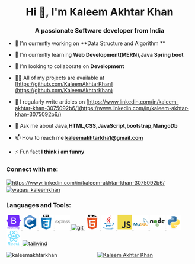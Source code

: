 <h1 align="center">Hi 👋, I'm Kaleem Akhtar Khan</h1>
<h3 align="center">A passionate Software developer from India</h3>

- 🔭 I’m currently working on **Data Structure and Algorithm **

- 🌱 I’m currently learning **Web Development(MERN),Java Spring boot**

- 👯 I’m looking to collaborate on **Development**

- 👨‍💻 All of my projects are available at [https://github.com/KaleemAkhtarKhan](https://github.com/KaleemAkhtarKhan)

- 📝 I regularly write articles on [https://www.linkedin.com/in/kaleem-akhtar-khan-3075092b6/](https://www.linkedin.com/in/kaleem-akhtar-khan-3075092b6/)

- 💬 Ask me about **Java,HTML,CSS,JavaScript,bootstrap,MangoDb**

- 📫 How to reach me **kaleemakhtarkha1@gmail.com**

- ⚡ Fun fact **I think i am funny**

<h3 align="left">Connect with me:</h3>
<p align="left">
<a href="https://linkedin.com/in/kaleem-akhtar-khan-3075092b6/" target="blank"><img align="center" src="https://raw.githubusercontent.com/rahuldkjain/github-profile-readme-generator/master/src/images/icons/Social/linked-in-alt.svg" alt="https://www.linkedin.com/in/kaleem-akhtar-khan-3075092b6/" height="30" width="40" /></a>
<a href="https://instagram.com/waqas_kaleemkhan" target="blank"><img align="center" src="https://raw.githubusercontent.com/rahuldkjain/github-profile-readme-generator/master/src/images/icons/Social/instagram.svg" alt="waqas_kaleemkhan" height="30" width="40" /></a>
</p>

<h3 align="left">Languages and Tools:</h3>
<p align="left"> <a href="https://getbootstrap.com" target="_blank" rel="noreferrer"> <img src="https://raw.githubusercontent.com/devicons/devicon/master/icons/bootstrap/bootstrap-plain-wordmark.svg" alt="bootstrap" width="40" height="40"/> </a> <a href="https://www.cprogramming.com/" target="_blank" rel="noreferrer"> <img src="https://raw.githubusercontent.com/devicons/devicon/master/icons/c/c-original.svg" alt="c" width="40" height="40"/> </a> <a href="https://www.w3schools.com/css/" target="_blank" rel="noreferrer"> <img src="https://raw.githubusercontent.com/devicons/devicon/master/icons/css3/css3-original-wordmark.svg" alt="css3" width="40" height="40"/> </a> <a href="https://expressjs.com" target="_blank" rel="noreferrer"> <img src="https://raw.githubusercontent.com/devicons/devicon/master/icons/express/express-original-wordmark.svg" alt="express" width="40" height="40"/> </a> <a href="https://git-scm.com/" target="_blank" rel="noreferrer"> <img src="https://www.vectorlogo.zone/logos/git-scm/git-scm-icon.svg" alt="git" width="40" height="40"/> </a> <a href="https://www.w3.org/html/" target="_blank" rel="noreferrer"> <img src="https://raw.githubusercontent.com/devicons/devicon/master/icons/html5/html5-original-wordmark.svg" alt="html5" width="40" height="40"/> </a> <a href="https://www.java.com" target="_blank" rel="noreferrer"> <img src="https://raw.githubusercontent.com/devicons/devicon/master/icons/java/java-original.svg" alt="java" width="40" height="40"/> </a> <a href="https://developer.mozilla.org/en-US/docs/Web/JavaScript" target="_blank" rel="noreferrer"> <img src="https://raw.githubusercontent.com/devicons/devicon/master/icons/javascript/javascript-original.svg" alt="javascript" width="40" height="40"/> </a> <a href="https://www.mysql.com/" target="_blank" rel="noreferrer"> <img src="https://raw.githubusercontent.com/devicons/devicon/master/icons/mysql/mysql-original-wordmark.svg" alt="mysql" width="40" height="40"/> </a> <a href="https://nodejs.org" target="_blank" rel="noreferrer"> <img src="https://raw.githubusercontent.com/devicons/devicon/master/icons/nodejs/nodejs-original-wordmark.svg" alt="nodejs" width="40" height="40"/> </a> <a href="https://www.python.org" target="_blank" rel="noreferrer"> <img src="https://raw.githubusercontent.com/devicons/devicon/master/icons/python/python-original.svg" alt="python" width="40" height="40"/> </a> <a href="https://reactjs.org/" target="_blank" rel="noreferrer"> <img src="https://raw.githubusercontent.com/devicons/devicon/master/icons/react/react-original-wordmark.svg" alt="react" width="40" height="40"/> </a> <a href="https://tailwindcss.com/" target="_blank" rel="noreferrer"> <img src="https://www.vectorlogo.zone/logos/tailwindcss/tailwindcss-icon.svg" alt="tailwind" width="40" height="40"/> </a> </p>

<p><img align="left" src="https://github-readme-stats.vercel.app/api/top-langs?username=kaleemakhtarkhan&show_icons=true&locale=en&layout=compact" alt="kaleemakhtarkhan" /></p>
<!-- <p><img align="center" src="https://github-readme-streak-stats.herokuapp.com/?user=kaleemakhtarkhan&" alt="kaleemakhtarkhan" /></p> -->
<p align="center">
    <a href="https://https://github.com/kaleemakhtarkhan/github-readme-streak-stats">
        <img title="🔥 Get streak stats for your profile at git.io/streak-stats" alt="Kaleem Akhtar Khan" src="https://github-readme-streak-stats.herokuapp.com/?user=kaleemakhtarkhan&theme=black-ice&hide_border=true&stroke=0000&background=060A0CD0"/>
    </a>
</p>




